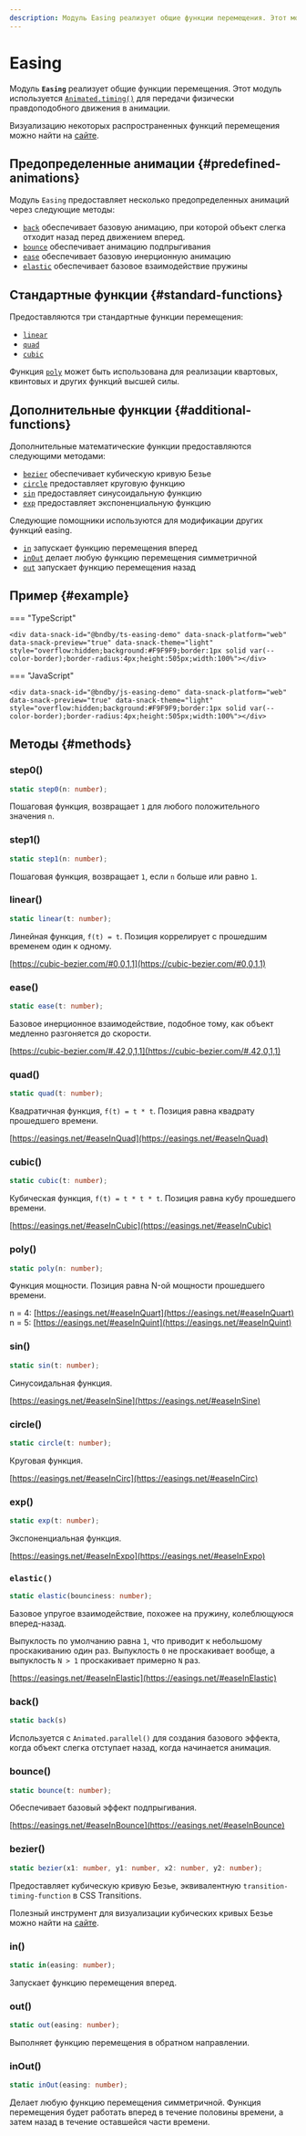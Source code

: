 ```yaml
---
description: Модуль Easing реализует общие функции перемещения. Этот модуль используется Animated.timing() для передачи физически правдоподобного движения в анимации
---
```


# Easing

Модуль **`Easing`** реализует общие функции перемещения. Этот модуль используется [`Animated.timing()`](animated.md#timing) для передачи физически правдоподобного движения в анимации.

Визуализацию некоторых распространенных функций перемещения можно найти на [сайте](https://easings.net/).

## Предопределенные анимации {#predefined-animations}

Модуль `Easing` предоставляет несколько предопределенных анимаций через следующие методы:

-   [`back`](easing.md#back) обеспечивает базовую анимацию, при которой объект слегка отходит назад перед движением вперед.
-   [`bounce`](easing.md#bounce) обеспечивает анимацию подпрыгивания
-   [`ease`](easing.md#ease) обеспечивает базовую инерционную анимацию
-   [`elastic`](easing.md#elastic) обеспечивает базовое взаимодействие пружины

## Стандартные функции {#standard-functions}

Предоставляются три стандартные функции перемещения:

-   [`linear`](easing.md#linear)
-   [`quad`](easing.md#quad)
-   [`cubic`](easing.md#cubic)

Функция [`poly`](easing.md#poly) может быть использована для реализации квартовых, квинтовых и других функций высшей силы.

## Дополнительные функции {#additional-functions}

Дополнительные математические функции предоставляются следующими методами:

-   [`bezier`](easing.md#bezier) обеспечивает кубическую кривую Безье
-   [`circle`](easing.md#circle) предоставляет круговую функцию
-   [`sin`](easing.md#sin) предоставляет синусоидальную функцию
-   [`exp`](easing.md#exp) предоставляет экспоненциальную функцию

Следующие помощники используются для модификации других функций easing.

-   [`in`](easing.md#in) запускает функцию перемещения вперед
-   [`inOut`](easing.md#inout) делает любую функцию перемещения симметричной
-   [`out`](easing.md#out) запускает функцию перемещения назад

## Пример {#example}

=== "TypeScript"

    <div data-snack-id="@bndby/ts-easing-demo" data-snack-platform="web" data-snack-preview="true" data-snack-theme="light" style="overflow:hidden;background:#F9F9F9;border:1px solid var(--color-border);border-radius:4px;height:505px;width:100%"></div>

=== "JavaScript"

    <div data-snack-id="@bndby/js-easing-demo" data-snack-platform="web" data-snack-preview="true" data-snack-theme="light" style="overflow:hidden;background:#F9F9F9;border:1px solid var(--color-border);border-radius:4px;height:505px;width:100%"></div>

## Методы {#methods}

### step0()

```ts
static step0(n: number);
```

Пошаговая функция, возвращает `1` для любого положительного значения `n`.

### step1()

```ts
static step1(n: number);
```

Пошаговая функция, возвращает `1`, если `n` больше или равно `1`.

### linear()

```ts
static linear(t: number);
```

Линейная функция, `f(t) = t`. Позиция коррелирует с прошедшим временем один к одному.

[https://cubic-bezier.com/#0,0,1,1](https://cubic-bezier.com/#0,0,1,1)

### ease()

```ts
static ease(t: number);
```

Базовое инерционное взаимодействие, подобное тому, как объект медленно разгоняется до скорости.

[https://cubic-bezier.com/#.42,0,1,1](https://cubic-bezier.com/#.42,0,1,1)

### quad()

```ts
static quad(t: number);
```

Квадратичная функция, `f(t) = t * t`. Позиция равна квадрату прошедшего времени.

[https://easings.net/#easeInQuad](https://easings.net/#easeInQuad)

### cubic()

```ts
static cubic(t: number);
```

Кубическая функция, `f(t) = t * t * t`. Позиция равна кубу прошедшего времени.

[https://easings.net/#easeInCubic](https://easings.net/#easeInCubic)

### poly()

```ts
static poly(n: number);
```

Функция мощности. Позиция равна N-ой мощности прошедшего времени.

n = 4: [https://easings.net/#easeInQuart](https://easings.net/#easeInQuart) n = 5: [https://easings.net/#easeInQuint](https://easings.net/#easeInQuint)

### sin()

```ts
static sin(t: number);
```

Синусоидальная функция.

[https://easings.net/#easeInSine](https://easings.net/#easeInSine)

### circle()

```ts
static circle(t: number);
```

Круговая функция.

[https://easings.net/#easeInCirc](https://easings.net/#easeInCirc)

### exp()

```ts
static exp(t: number);
```

Экспоненциальная функция.

[https://easings.net/#easeInExpo](https://easings.net/#easeInExpo)

### `elastic()`

```ts
static elastic(bounciness: number);
```

Базовое упругое взаимодействие, похожее на пружину, колеблющуюся вперед-назад.

Выпуклость по умолчанию равна `1`, что приводит к небольшому проскакиванию один раз. Выпуклость `0` не проскакивает вообще, а выпуклость `N > 1` проскакивает примерно `N` раз.

[https://easings.net/#easeInElastic](https://easings.net/#easeInElastic)

### back()

```ts
static back(s)
```

Используется с `Animated.parallel()` для создания базового эффекта, когда объект слегка отступает назад, когда начинается анимация.

### bounce()

```ts
static bounce(t: number);
```

Обеспечивает базовый эффект подпрыгивания.

[https://easings.net/#easeInBounce](https://easings.net/#easeInBounce)

### bezier()

```ts
static bezier(x1: number, y1: number, x2: number, y2: number);
```

Предоставляет кубическую кривую Безье, эквивалентную `transition-timing-function` в CSS Transitions.

Полезный инструмент для визуализации кубических кривых Безье можно найти на [сайте](https://cubic-bezier.com/).

### in()

```ts
static in(easing: number);
```

Запускает функцию перемещения вперед.

### out()

```ts
static out(easing: number);
```

Выполняет функцию перемещения в обратном направлении.

### inOut()

```ts
static inOut(easing: number);
```

Делает любую функцию перемещения симметричной. Функция перемещения будет работать вперед в течение половины времени, а затем назад в течение оставшейся части времени.
